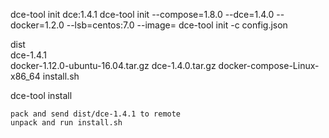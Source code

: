 dce-tool init dce:1.4.1
dce-tool init --compose=1.8.0 --dce=1.4.0 --docker=1.2.0 --lsb=centos:7.0 --image=
dce-tool init -c config.json


dist \
	  dce-1.4.1 \
	  			 docker-1.12.0-ubuntu-16.04.tar.gz
	  			 dce-1.4.0.tar.gz
	  			 docker-compose-Linux-x86_64
	  			 install.sh


dce-tool install

	pack and send dist/dce-1.4.1 to remote
	unpack and run install.sh
